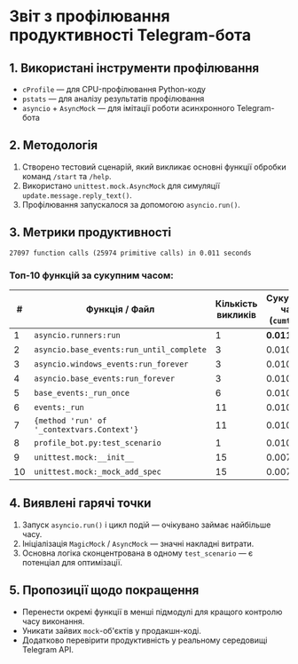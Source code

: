 # Звіт з профілювання продуктивності Telegram-бота

## 1. Використані інструменти профілювання

- `cProfile` — для CPU-профілювання Python-коду
- `pstats` — для аналізу результатів профілювання
- `asyncio` + `AsyncMock` — для імітації роботи асинхронного Telegram-бота

## 2. Методологія

1. Створено тестовий сценарій, який викликає основні функції обробки команд `/start` та `/help`.
2. Використано `unittest.mock.AsyncMock` для симуляції `update.message.reply_text()`.
3. Профілювання запускалося за допомогою `asyncio.run()`.

## 3. Метрики продуктивності

```
27097 function calls (25974 primitive calls) in 0.011 seconds
```

### Топ-10 функцій за сукупним часом:

| # | Функція / Файл | Кількість викликів | Сукупний час (`cumtime`) |
|--|------------------|---------------------|----------------------------|
| 1 | `asyncio.runners:run` | 1 | **0.011 с** |
| 2 | `asyncio.base_events:run_until_complete` | 3 | 0.010 с |
| 3 | `asyncio.windows_events:run_forever` | 3 | 0.010 с |
| 4 | `asyncio.base_events:run_forever` | 3 | 0.010 с |
| 5 | `base_events:_run_once` | 6 | 0.010 с |
| 6 | `events:_run` | 11 | 0.010 с |
| 7 | `{method 'run' of '_contextvars.Context'}` | 11 | 0.010 с |
| 8 | `profile_bot.py:test_scenario` | 1 | 0.010 с |
| 9 | `unittest.mock:__init__` | 15 | 0.007 с |
|10 | `unittest.mock:_mock_add_spec` | 15 | 0.007 с |

## 4. Виявлені гарячі точки

1. Запуск `asyncio.run()` і цикл подій — очікувано займає найбільше часу.
2. Ініціалізація `MagicMock` / `AsyncMock` — значні накладні витрати.
3. Основна логіка сконцентрована в одному `test_scenario` — є потенціал для оптимізації.

## 5. Пропозиції щодо покращення

- Перенести окремі функції в менші підмодулі для кращого контролю часу виконання.
- Уникати зайвих `mock`-об'єктів у продакшн-коді.
- Додатково перевірити продуктивність у реальному середовищі Telegram API.